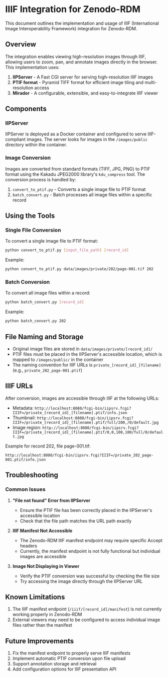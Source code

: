 # IIIF Integration for Zenodo-RDM

This document outlines the implementation and usage of IIIF (International Image Interoperability Framework) integration for Zenodo-RDM.

## Overview

The integration enables viewing high-resolution images through IIIF, allowing users to zoom, pan, and annotate images directly in the browser. This implementation uses:

1. **IIPServer** - A Fast CGI server for serving high-resolution IIIF images
2. **PTIF format** - Pyramid TIFF format for efficient image tiling and multi-resolution access
3. **Mirador** - A configurable, extensible, and easy-to-integrate IIIF viewer

## Components

### IIPServer

IIPServer is deployed as a Docker container and configured to serve IIIF-compliant images. The server looks for images in the `/images/public` directory within the container.

### Image Conversion

Images are converted from standard formats (TIFF, JPG, PNG) to PTIF format using the Kakadu JPEG2000 library's `kdu_compress` tool. The conversion process is handled by:

1. `convert_to_ptif.py` - Converts a single image file to PTIF format
2. `batch_convert.py` - Batch processes all image files within a specific record

## Using the Tools

### Single File Conversion

To convert a single image file to PTIF format:

```bash
python convert_to_ptif.py [input_file_path] [record_id]
```

Example:
```bash
python convert_to_ptif.py data/images/private/202/page-001.tif 202
```

### Batch Conversion

To convert all image files within a record:

```bash
python batch_convert.py [record_id]
```

Example:
```bash
python batch_convert.py 202
```

## File Naming and Storage

- Original image files are stored in `data/images/private/[record_id]/`
- PTIF files must be placed in the IIPServer's accessible location, which is mapped to `/images/public/` in the container
- The naming convention for IIIF URLs is `private_[record_id]_[filename]` (e.g., `private_202_page-001.ptif`)

## IIIF URLs

After conversion, images are accessible through IIIF at the following URLs:

- Metadata: `http://localhost:8080/fcgi-bin/iipsrv.fcgi?IIIF=/private_[record_id]_[filename].ptif/info.json`
- Thumbnail: `http://localhost:8080/fcgi-bin/iipsrv.fcgi?IIIF=/private_[record_id]_[filename].ptif/full/200,/0/default.jpg`
- Image region: `http://localhost:8080/fcgi-bin/iipsrv.fcgi?IIIF=/private_[record_id]_[filename].ptif/0,0,100,100/full/0/default.jpg`

Example for record 202, file page-001.tif:
```
http://localhost:8080/fcgi-bin/iipsrv.fcgi?IIIF=/private_202_page-001.ptif/info.json
```

## Troubleshooting

### Common Issues

1. **"File not found" Error from IIPServer**
   - Ensure the PTIF file has been correctly placed in the IIPServer's accessible location
   - Check that the file path matches the URL path exactly

2. **IIIF Manifest Not Accessible**
   - The Zenodo-RDM IIIF manifest endpoint may require specific Accept headers
   - Currently, the manifest endpoint is not fully functional but individual images are accessible

3. **Image Not Displaying in Viewer**
   - Verify the PTIF conversion was successful by checking the file size
   - Try accessing the image directly through the IIPServer URL

## Known Limitations

1. The IIIF manifest endpoint (`/iiif/[record_id]/manifest`) is not currently working properly in Zenodo-RDM
2. External viewers may need to be configured to access individual image files rather than the manifest

## Future Improvements

1. Fix the manifest endpoint to properly serve IIIF manifests
2. Implement automatic PTIF conversion upon file upload
3. Support annotation storage and retrieval
4. Add configuration options for IIIF presentation API 